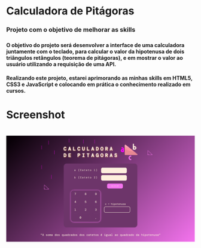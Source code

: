 # Calculadora de Pitágoras
<h3>Projeto com o objetivo de melhorar as skills<h3>

<h4>O objetivo do projeto será desenvolver a interface de uma calculadora
juntamente com o teclado, para calcular o valor da hipotenusa de dois triângulos
retângulos (teorema de pitágoras), e em mostrar o valor ao usuário utilizando a requisição de uma API.<h4>

<h4>Realizando este projeto, estarei aprimorando as minhas skills em HTML5, CSS3 e JavaScript e colocando
em prática o conhecimento realizado em cursos.<h4>

<h1>Screenshot<h1>

<img src="media\Screenshot_1.png"> 